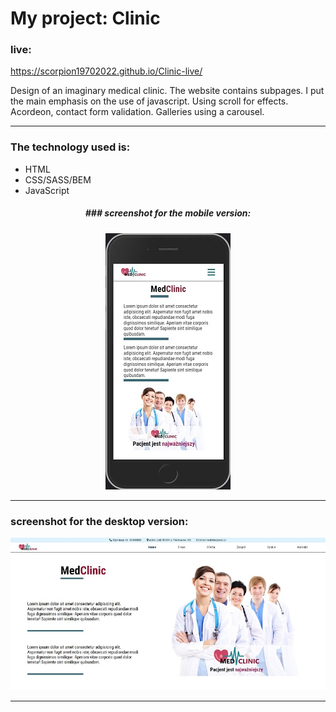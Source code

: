 # My project: Clinic

### live:

https://scorpion19702022.github.io/Clinic-live/

Design of an imaginary medical clinic. The website contains subpages. I put the main emphasis on the use of javascript. Using scroll for effects. Acordeon, contact form validation. Galleries using a carousel.

---

### The technology used is:

- HTML
- CSS/SASS/BEM
- JavaScript

<h5 align="center">
### screenshot for the mobile version:
</h5>

<p align="center">
    <img src="./img/for readme/mobile.jpg" alt="screenshot">
</p>

---

### screenshot for the desktop version:

<p align="center">
    <img src="./img/for readme/desktop.jpg" alt="screenshot">
</p>

---
